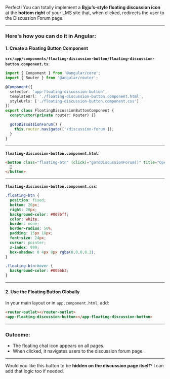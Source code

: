 Perfect! You can totally implement a **Byju’s-style floating discussion icon** at the **bottom right** of your LMS site that, when clicked, redirects the user to the Discussion Forum page.

---

### Here's how you can do it in Angular:

#### 1. **Create a Floating Button Component**

**`src/app/components/floating-discussion-button/floating-discussion-button.component.ts`**:

```ts
import { Component } from '@angular/core';
import { Router } from '@angular/router';

@Component({
  selector: 'app-floating-discussion-button',
  templateUrl: './floating-discussion-button.component.html',
  styleUrls: ['./floating-discussion-button.component.css']
})
export class FloatingDiscussionButtonComponent {
  constructor(private router: Router) {}

  goToDiscussionForum() {
    this.router.navigate(['/discussion-forum']);
  }
}
```

---

**`floating-discussion-button.component.html`**:

```html
<button class="floating-btn" (click)="goToDiscussionForum()" title="Open Discussion Forum">
  💬
</button>
```

---

**`floating-discussion-button.component.css`**:

```css
.floating-btn {
  position: fixed;
  bottom: 20px;
  right: 20px;
  background-color: #007bff;
  color: white;
  border: none;
  border-radius: 50%;
  padding: 15px 18px;
  font-size: 24px;
  cursor: pointer;
  z-index: 999;
  box-shadow: 0 4px 8px rgba(0,0,0,0.3);
}

.floating-btn:hover {
  background-color: #0056b3;
}
```

---

#### 2. **Use the Floating Button Globally**

In your main layout or in `app.component.html`, add:

```html
<router-outlet></router-outlet>
<app-floating-discussion-button></app-floating-discussion-button>
```

---

### Outcome:
- The floating chat icon appears on all pages.
- When clicked, it navigates users to the discussion forum page.

---

Would you like this button to be **hidden on the discussion page itself**? I can add that logic too if needed.
